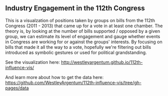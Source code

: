 ## Industry Engagement in the 112th Congress

This is a visualzation of positions taken by groups on bills from the 112th Congress (2011 - 2013) that came up for a vote in at least one chamber. The theory is, by looking at the number of bills supported / opposed by a given group, we can estimate its level of engagement and gauge whether events in Congress are working for or against the groups' interests. By focusing on bills that made it all the way to a vote, hopefully we're filtering out bills introduced as symbolic gestures or used for political grandstanding.

See the visualization here: http://westleyargentum.github.io/112th-influence-vis/

And learn more about how to get the data here: https://github.com/WestleyArgentum/112th-influence-vis/tree/gh-pages/data
